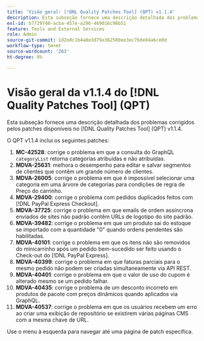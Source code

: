 ```yaml
---
title: 'Visão geral: [!DNL Quality Patches Tool] (QPT) v1.1.4'
description: Esta subseção fornece uma descrição detalhada dos problemas corrigidos pelos patches disponíveis no [!DNL Quality Patches Tool] (QPT) v1.1.4.
exl-id: b7729740-acba-457e-a296-469016c98b51
feature: Tools and External Services
role: Admin
source-git-commit: 1d2e0c1b4a8e3d79a362500ee3ec7bde84a6ce0d
workflow-type: tm+mt
source-wordcount: '263'
ht-degree: 0%

---
```


# Visão geral da v1.1.4 do [!DNL Quality Patches Tool] (QPT)

Esta subseção fornece uma descrição detalhada dos problemas corrigidos pelos patches disponíveis no [!DNL Quality Patches Tool] (QPT) v1.1.4.

O QPT v1.1.4 inclui os seguintes patches:

1. **MC-42528**: corrige o problema em que a consulta do GraphQL `categoryList` retorna categorias atribuídas e não atribuídas.
1. **MDVA-25631**: melhora o desempenho para editar e salvar segmentos de clientes que contêm um grande número de clientes.
1. **MDVA-26005**: corrige o problema em que é impossível selecionar uma categoria em uma árvore de categorias para condições de regra de Preço do carrinho.
1. **MDVA-29400**: corrige o problema com pedidos duplicados feitos com [!DNL PayPal Express Checkout].
1. **MDVA-37725**: corrige o problema em que emails de ordem assíncrona enviados de sites não padrão contêm URLs de logotipo do site padrão.
1. **MDVA-39482**: corrige o problema em que um produto sai do estoque se importado com a quantidade &quot;0&quot; quando ordens pendentes são habilitadas.
1. **MDVA-40101**: corrige o problema em que os itens não são removidos do minicarrinho após um pedido bem-sucedido ser feito usando o Check-out do [!DNL PayPal Express].
1. **MDVA-40399**: corrige o problema em que faturas parciais para o mesmo pedido não podem ser criadas simultaneamente via API REST.
1. **MDVA-40401**: corrige o problema em que o valor de uso do cupom é alterado mesmo se um pedido falhar.
1. **MDVA-40435**: corrige o problema de um desconto incorreto em produtos de pacote com preços dinâmicos quando aplicados via GraphQL.
1. **MDVA-40537**: corrige o problema em que os usuários recebem um erro ao criar uma exibição de repositório se existirem várias páginas CMS com a mesma chave de URL.

Use o menu à esquerda para navegar até uma página de patch específica.

